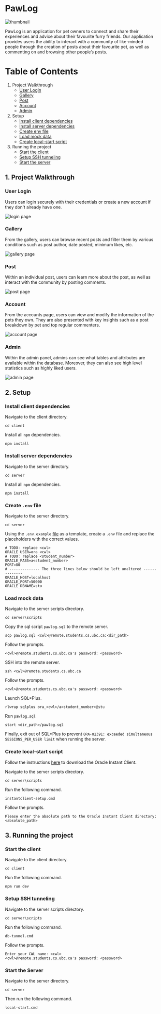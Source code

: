 # PawLog

![thumbnail](https://github.com/jamiema1/pawlog/blob/main/assets/postGallery.png)

PawLog is an application for pet owners to connect and share their experiences and advice about their favourite furry friends. Our application provides users the ability to interact with a community of like-minded people through the creation of posts about their favourite pet, as well as commenting on and browsing other people’s posts.

# Table of Contents

1. Project Walkthrough
    - [User Login](#user-login)
    - [Gallery](#gallery)
    - [Post](#post)
    - [Account](#account)
    - [Admin](#admin)
3. Setup
    - [Install client dependencies](#install-client-dependencies)
    - [Install server dependencies](#install-server-dependencies)
    - [Create env file](#create-env-file)
    - [Load mock data](#load-mock-data)
    - [Create local-start script](#create-local-start-script)
4. Running the project
    - [Start the client](#start-the-client)
    - [Setup SSH tunneling](#setup-ssh-tunneling)
    - [Start the server](#start-the-server)

## 1. Project Walkthrough

### User Login

Users can login securely with their credentials or create a new account if they don't already have one.

![login page](https://github.com/jamiema1/pawlog/blob/main/assets/login.png)

### Gallery

From the gallery, users can browse recent posts and filter them by various conditions such as post author, date posted, minimum likes, etc.

![gallery page](https://github.com/jamiema1/pawlog/blob/main/assets/postGallery.png)

### Post

Within an individual post, users can learn more about the post, as well as interact with the community by posting comments.

![post page](https://github.com/jamiema1/pawlog/blob/main/assets/post.png)

### Account

From the accounts page, users can view and modify the information of the pets they own. They are also presented with key insights such as a post breakdown by pet and top regular commenters.

![account page](https://github.com/jamiema1/pawlog/blob/main/assets/account.png)

### Admin

Within the admin panel, admins can see what tables and attributes are available within the database. Moreover, they can also see high level statistics such as highly liked users.

![admin page](https://github.com/jamiema1/pawlog/blob/main/assets/admin.png)

## 2. Setup

### Install client dependencies

Navigate to the client directory.

```
cd client
```

Install all `npm` dependencies.

```
npm install
```

### Install server dependencies

Navigate to the server directory.

```
cd server
```

Install all `npm` dependencies.

```
npm install
```

### Create `.env` file

Navigate to the server directory.

```
cd server
```

Using the `.env.example` [file](https://github.com/jamiema1/pawlog/blob/main/server/.env.example) as a template, create a `.env` file and replace the placeholders with the correct values.

```
# TODO: replace <cwl>
ORACLE_USER=ora_<cwl>
# TODO: replace <student_number>
ORACLE_PASS=a<student_number> 
PORT=80 
# -------------- The three lines below should be left unaltered -------------- 
ORACLE_HOST=localhost 
ORACLE_PORT=50000
ORACLE_DBNAME=stu 
```

### Load mock data

Navigate to the server scripts directory.

```
cd server\scripts
```

Copy the sql script `pawlog.sql` to the remote server.

```
scp pawlog.sql <cwl>@remote.students.cs.ubc.ca:<dir_path>
```

Follow the prompts.

```
<cwl>@remote.students.cs.ubc.ca's password: <password>
```

SSH into the remote server.

```
ssh <cwl>@remote.students.cs.ubc.ca
```

Follow the prompts.

```
<cwl>@remote.students.cs.ubc.ca's password: <password>
```

Launch SQL*Plus.

```
rlwrap sqlplus ora_<cwl>/a<student_number>@stu
```

Run `pawlog.sql`

```
start <dir_path>/pawlog.sql
```

Finally, exit out of SQL*Plus to prevent `ORA-02391: exceeded simultaneous SESSIONS_PER_USER limit` when running the server.

### Create local-start script

Follow the instructions [here](https://www.students.cs.ubc.ca/~cs-304/resources/javascript-oracle-resources/node-setup.html#:~:text=Oracle%20Instant%20Client%20Installation%20and%20Configuration%3A) to download the Oracle Instant Client.

Navigate to the server scripts directory.

```
cd server\scripts
```

Run the following command.

```
instantclient-setup.cmd
```

Follow the prompts.

```
Please enter the absolute path to the Oracle Instant Client directory: <absolute_path>
```

## 3. Running the project

### Start the client

Navigate to the client directory.

```
cd client
```

Run the following command.

```
npm run dev
```

### Setup SSH tunneling

Navigate to the server scripts directory.

```
cd server\scripts
```

Run the following command.

```
db-tunnel.cmd
```

Follow the prompts.

```
Enter your CWL name: <cwl>
<cwl>@remote.students.cs.ubc.ca's password: <password>
```

### Start the Server

Navigate to the server directory.

```
cd server
```

Then run the following command.

```
local-start.cmd
```
